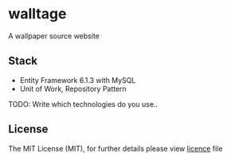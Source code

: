 # walltage
A wallpaper source website

## Stack
* Entity Framework 6.1.3 with MySQL
* Unit of Work, Repository Pattern

TODO: Write which technologies do you use..

## License
The MIT License (MIT), for further details please view [licence](LICENSE) file
